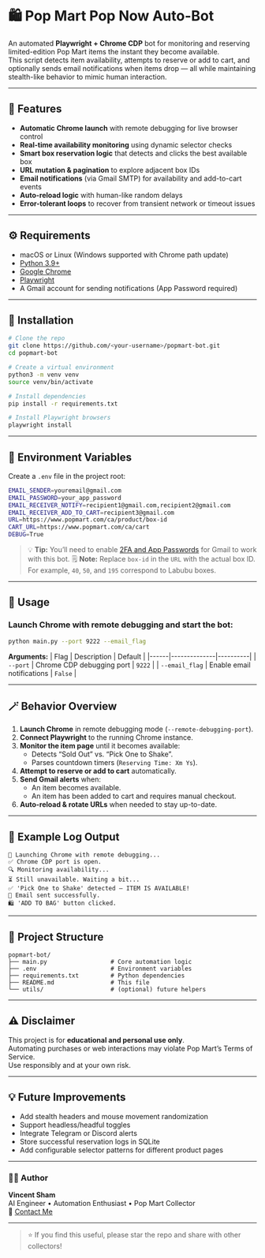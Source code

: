 # 🛍️ Pop Mart Pop Now Auto-Bot

An automated **Playwright + Chrome CDP** bot for monitoring and reserving limited-edition Pop Mart items the instant they become available.  
This script detects item availability, attempts to reserve or add to cart, and optionally sends email notifications when items drop — all while maintaining stealth-like behavior to mimic human interaction.

---

## 🚀 Features

- **Automatic Chrome launch** with remote debugging for live browser control  
- **Real-time availability monitoring** using dynamic selector checks  
- **Smart box reservation logic** that detects and clicks the best available box  
- **URL mutation & pagination** to explore adjacent box IDs  
- **Email notifications** (via Gmail SMTP) for availability and add-to-cart events  
- **Auto-reload logic** with human-like random delays  
- **Error-tolerant loops** to recover from transient network or timeout issues  

---

## ⚙️ Requirements

- macOS or Linux (Windows supported with Chrome path update)
- [Python 3.9+](https://www.python.org/downloads/)
- [Google Chrome](https://www.google.com/chrome/)
- [Playwright](https://playwright.dev/python/)
- A Gmail account for sending notifications (App Password required)

---

## 🧩 Installation

```bash
# Clone the repo
git clone https://github.com/<your-username>/popmart-bot.git
cd popmart-bot

# Create a virtual environment
python3 -m venv venv
source venv/bin/activate

# Install dependencies
pip install -r requirements.txt

# Install Playwright browsers
playwright install
```

---

## 🔐 Environment Variables

Create a `.env` file in the project root:

```bash
EMAIL_SENDER=youremail@gmail.com
EMAIL_PASSWORD=your_app_password
EMAIL_RECEIVER_NOTIFY=recipient1@gmail.com,recipient2@gmail.com
EMAIL_RECEIVER_ADD_TO_CART=recipient3@gmail.com
URL=https://www.popmart.com/ca/product/box-id
CART_URL=https://www.popmart.com/ca/cart
DEBUG=True
```

> 💡 **Tip:** You’ll need to enable [2FA and App Passwords](https://support.google.com/mail/answer/185833?hl=en) for Gmail to work with this bot.
> 🗒️ **Note:** Replace `box-id` in the `URL` with the actual box ID. For example, `40`, `50`, and `195` correspond to Labubu boxes.

---

## 🧠 Usage

### Launch Chrome with remote debugging and start the bot:

```bash
python main.py --port 9222 --email_flag
```

**Arguments:**
| Flag | Description | Default |
|------|--------------|----------|
| `--port` | Chrome CDP debugging port | `9222` |
| `--email_flag` | Enable email notifications | `False` |

---

## 🪄 Behavior Overview

1. **Launch Chrome** in remote debugging mode (`--remote-debugging-port`).
2. **Connect Playwright** to the running Chrome instance.
3. **Monitor the item page** until it becomes available:
   - Detects “Sold Out” vs. “Pick One to Shake”.
   - Parses countdown timers (`Reserving Time: Xm Ys`).
4. **Attempt to reserve or add to cart** automatically.
5. **Send Gmail alerts** when:
   - An item becomes available.
   - An item has been added to cart and requires manual checkout.
6. **Auto-reload & rotate URLs** when needed to stay up-to-date.

---

## 🧾 Example Log Output

```
🚀 Launching Chrome with remote debugging...
✅ Chrome CDP port is open.
🔍 Monitoring availability...
⏳ Still unavailable. Waiting a bit...
✅ 'Pick One to Shake' detected — ITEM IS AVAILABLE!
📧 Email sent successfully.
🛍️ 'ADD TO BAG' button clicked.
```

---

## 🧱 Project Structure

```
popmart-bot/
├── main.py                  # Core automation logic
├── .env                     # Environment variables
├── requirements.txt         # Python dependencies
├── README.md                # This file
└── utils/                   # (optional) future helpers
```

---

## ⚠️ Disclaimer

This project is for **educational and personal use only**.  
Automating purchases or web interactions may violate Pop Mart’s Terms of Service.  
Use responsibly and at your own risk.

---

## 💡 Future Improvements

- Add stealth headers and mouse movement randomization  
- Support headless/headful toggles  
- Integrate Telegram or Discord alerts  
- Store successful reservation logs in SQLite  
- Add configurable selector patterns for different product pages  

---

### 🧑‍💻 Author

**Vincent Sham**  
AI Engineer • Automation Enthusiast • Pop Mart Collector  
📧 [Contact Me](mailto:youremail@gmail.com)

---

> ⭐ If you find this useful, please star the repo and share with other collectors!
